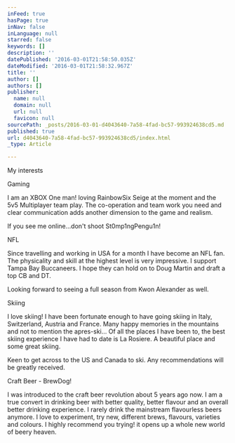 ```yaml
---
inFeed: true
hasPage: true
inNav: false
inLanguage: null
starred: false
keywords: []
description: ''
datePublished: '2016-03-01T21:58:50.035Z'
dateModified: '2016-03-01T21:58:32.967Z'
title: ''
author: []
authors: []
publisher:
  name: null
  domain: null
  url: null
  favicon: null
sourcePath: _posts/2016-03-01-d4043640-7a58-4fad-bc57-993924638cd5.md
published: true
url: d4043640-7a58-4fad-bc57-993924638cd5/index.html
_type: Article

---
```

My interests

Gaming

I am an XBOX One man! loving RainbowSix Seige at the moment and the 5v5 Multiplayer team play. The co-operation and team work you need and clear communication adds another dimension to the game and realism.

If you see me online...don't shoot St0mp1ngPengu1n!

NFL

Since travelling and working in USA for a month I have become an NFL fan. The physicality and skill at the highest level is very impressive. I support Tampa Bay Buccaneers. I hope they can hold on to Doug Martin and draft a top CB and DT.

Looking forward to seeing a full season from Kwon Alexander as well.  

Skiing

I love skiing! I have been fortunate enough to have going skiing in Italy, Switzerland, Austria and France. Many happy memories in the mountains and not to mention the apres-ski... Of all the places I have been to, the best skiing experience I have had to date is La Rosiere. A beautiful place and some great skiing.

Keen to get across to the US and Canada to ski. Any recommendations will be greatly received.

Craft Beer - BrewDog!

I was introduced to the craft beer revolution about 5 years ago now. I am a true convert in drinking beer with better quality, better flavour and an overall better drinking experience. I rarely drink the mainstream flavourless beers anymore. I love to experiment, try new, different brews, flavours, varieties  and colours. I highly recommend you trying! it opens up a whole new world of beery heaven.